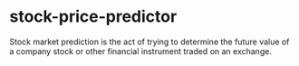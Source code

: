 # stock-price-predictor
Stock market prediction is the act of trying to determine the future value of a company stock or other financial instrument traded on an exchange.
